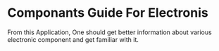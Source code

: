 # Componants Guide For Electronis
From this Application, One should get better information about various electronic component and get familiar with it.
